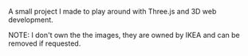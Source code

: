 A small project I made to play around with Three.js and 3D web development. 


NOTE: I don't own the the images, they are owned by IKEA and can be removed if requested.
